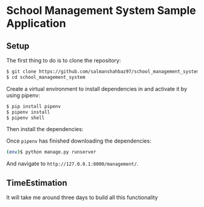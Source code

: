 # School Management System Sample Application

## Setup

The first thing to do is to clone the repository:

```sh
$ git clone https://github.com/salmanshahbaz97/school_management_system.git
$ cd school_management_system
```

Create a virtual environment to install dependencies in and activate it by using pipenv:

```sh
$ pip install pipenv
$ pipenv install
$ pipenv shell
```

Then install the dependencies:

Once `pipenv` has finished downloading the dependencies:
```sh
(env)$ python manage.py runserver
```
And navigate to `http://127.0.0.1:8000/management/`.

## TimeEstimation

It will take me around three days to build all this functionality
